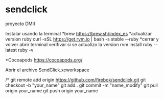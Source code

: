 # sendclick
proyecto DMII

Instalar usando la terminal
*brew https://brew.sh/index_es
*actualizar version ruby
  curl -sSL https://get.rvm.io | bash -s stable --ruby
*cerrar y volver abrir terminal verifivar si se actualizo la version
  rvm install ruby --latest
  ruby -v
  
*Cocoapods https://cocoapods.org/

Abrir el archivo SendClick.xcworkspace

/* 
git remote add origin https://github.com/firebok/sendclick.git
git checkout -b "your_name"
git add .
git commit -m "name_modify"
git pull origin your_name
git push origin your_name

